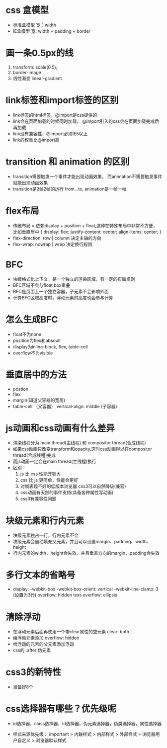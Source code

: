 # css 盒模型
- 标准盒模型   宽：width
- IE盒模型     宽: width + padding + border

# 画一条0.5px的线
1. transform: scale(0.5);
2. border-image
3. 线性渐变 linear-gradient

# link标签和import标签的区别
- link标签的html标签，@import是css提供的
- link会在页面加载的时候同时加载，
  @import引入的css会在页面加载完成后再加载
- link没有兼容性，@import必须IE5以上
- link的权重比@import高

# transition 和 animation 的区别
- transition需要触发一个事件才能出现动画效果，
  而animation不需要触发事件就能出现动画效果
- transition是2帧2帧的运行 from...to,
  animation是一帧一帧

# flex布局
- 传统布局 = 依赖display + position + float,这种在特殊布局中非常不方便，
  比如垂直居中 {
    display: flex;
    justify-content: center;
    align-items: center;
  }
- flex-direction: row | column 决定主轴的方向
- flex-wrap: nowrap | wrap 决定换行规则

# BFC
- 块级格式化上下文，是一个独立的渲染区域，有一定的布局规则
- BFC区域不会与float box重叠
- BFC是页面上一个独立容器，子元素不会影响外面
- 计算BFC区域高度时，浮动元素的高度也会参与计算

# 怎么生成BFC
- float不为none
- position为flex和absoult
- display为inline-block, flex, table-cell
- overflow不为visible

# 垂直居中的方法
- postion
- flex
- margin(知道父容器的宽高)
- table-cell （父容器） vertical-align: middle (子容器)

# js动画和css动画有什么差异
- 渲染线程分为 main thread(主线程) 和 compositor thread(合成线程)
- 如果css动画只改变transform和opacity,这时css动画得以在compositor thread(合成线程)完成
- 而js动画一定会在main thread(主线程)执行
- 区别：
  1. js 比 css 性能开销大
  2. css 比 js 更简单，性能会更好
  3. 对帧表现不好的低版本浏览器 css3可以自然降级(兼容)
  4. css动画有天然的事件支持(具备各种属性写动画)
  5. css3有兼容性问题
  
# 块级元素和行内元素
- 块级元素独占一行，行内元素不会
- 块级元素会自动填充父元素，并且可以设置margin、padding、width、height
- 行内元素的width、height会失效，并且垂直方向的margin、padding会失效

# 多行文本的省略号
- display: -webkit-box
  -webkit-box-orient: vertical
  -webkit-line-clamp: 3 (设置为3行)
  overflow: hidden
  text-overflow: ellipsis

# 清除浮动
- 在浮动元素后面再使用一个带clear属性的空元素 clear: both
- 给浮动元素添加 overflow: hidden
- 给浮动的元素的父元素添加浮动
- css的 :after 伪元素

# css3的新特性
- 准备好8个

# css选择器有哪些？优先级呢
- id选择器，class选择器，id选择器，伪元素选择器，伪类选择器，属性选择器

- 样式来源优先级： important > 内联样式 > 内部样式 > 外部样式 > 浏览器用户自定义 > 浏览器默认样式

# 
